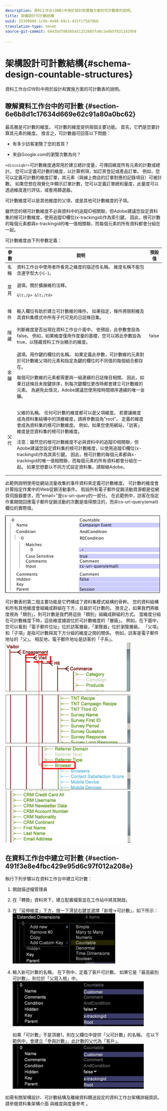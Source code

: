 ```yaml
---
description: 資料工作台(DWB)中用於設計和實施方案的可計數表的說明。
title: 架構設計可計數結構
uuid: 2530980d-1c6b-4a96-b9c1-431fc75678bb
translation-type: tm+mt
source-git-commit: 6443bdf8856ba51252685fa0c1ed65f831142956

---
```



# 架構設計可計數結構{#schema-design-countable-structures}

資料工作台(DWB)中用於設計和實施方案的可計數表的說明。

## 瞭解資料工作台中的可計數 {#section-6e6b8d1c17634d669e62c91a80a0bc62}

最高層是可計數的維度。 可計數的維度提供兩個主要功能。 首先，它們是您要計算其元素的維度。 換言之，可計數器可回答以下問題：

* 有多少訪客瀏覽了您的首頁？

* 來自Google.com的瀏覽次數為何？

`<discoiqbr>`可計數維度通常用於建立總計度量，可傳回維度所有元素的計數或總計。 您可以定義可計數的維度，以計算例項，如訂房登記或產品訂單。 例如，您可以定義可計數的維度訂單，其元素（與線上商店的訂單對應的記錄項目）可被計數。 如果您想在視覺化中顯示訂單計數，您可以定義訂單總和量度，此量度可以透過維度進行評估，或套用篩選器。

可計數維度可以是其他維度的父項，或是其他可計數維度的子項。

雖然您的根可計數維度不必與資料中的追蹤ID相關聯，但Adobe建議您設定資料集的根可計數維度，使用追蹤ID欄位(x-trackingid)作為索引鍵。 因此，根可計數的每個元素都與x-trackingid的唯一值相關聯，而每個元素的所有資料都會分組在一起。

可計數維度由下列參數定義：

<table id="table_5E00B72CFDD645368ADCC25AB9B5E53D"> 
 <thead> 
  <tr> 
   <th colname="col1" class="entry"> 參數 </th> 
   <th colname="col2" class="entry"> 說明 </th> 
   <th colname="col3" class="entry"> 預設值 </th> 
  </tr>
 </thead>
 <tbody> 
  <tr> 
   <td colname="col1"> 名稱 </td> 
   <td colname="col2"> 資料工作台中使用者所看見之維度的描述性名稱。 維度名稱不能包含連字型大小(-)。 </td> 
   <td colname="col3"> </td> 
  </tr> 
  <tr> 
   <td colname="col1"> <p>意見 </p> </td> 
   <td colname="col2"> <p>選填。關於擴展維的注釋。

    &lt;/p> &lt;/td>
<td colname="col3"> </td> 
  </tr> 
  <tr> 
   <td colname="col1"> <p>條件 </p> </td> 
   <td colname="col2"> <p>輸入欄位有助於建立可計數維的條件。 如果指定，條件將限制維及其資料集模式中所有子代可見的日誌條目集。 </p> </td> 
   <td colname="col3"> </td> 
  </tr> 
  <tr> 
   <td colname="col1"> 隱藏 </td> 
   <td colname="col2"> 判斷維度是否出現在資料工作台介面中。 依預設，此參數會設為false。 例如，如果維度僅用作度量的基礎，您可以將此參數設為true，以隱藏資料工作台顯示的維度。 </td> 
   <td colname="col3"> false </td> 
  </tr> 
  <tr> 
   <td colname="col1"> 金鑰 </td> 
   <td colname="col2"> <p>選填。用作鍵的欄位的名稱。 如果定義此參數，可計數維的元素對於可計數維父項的元素和指定為鍵的欄位的不同值的每個組合都存在。 </p> <p>每個可計數維的元素都需要與一組連續的日誌條目相關。 因此，如果日誌條目未按鍵排序，則每次鍵欄位更改時都會建立可計數維的元素。 為避免此情況，Adobe建議您使用按時間順序連續的唯一金鑰。 </p> </td> 
   <td colname="col3"> </td> 
  </tr> 
  <tr> 
   <td colname="col1"> 父代 </td> 
   <td colname="col2"> <p> 父維的名稱。 任何可計數的維度都可以是父項維度。 若要讓維度成為資料集結構中的頂層維度，請將參數設為"root"。 定義的維度會成為資料集的根可計數維度。 例如，如果您使用網站，「訪客」維度是您資料集的根可計數維度。 </p> <p>注意：雖然您的根可計數維度不必與資料中的追蹤ID相關聯，但Adobe建議您設定資料集的根可計數維度，以使用追蹤ID欄位(x-trackingid)作為其索引鍵。 因此，根可計數的每個元素都與x-trackingid的唯一值相關聯，而每個元素的所有資料都會分組在一起。 如果您想要以不同方式設定資料集，請聯絡Adobe。 </p> </td> 
   <td colname="col3"> </td> 
  </tr> 
 </tbody> 
</table>

此範例說明使用從網站流量收集的事件資料來定義可計數維度。 可計數的維度會計算指定作業中的Web促銷活動事件。 假設所有電子郵件促銷活動資源都是從網頁伺服器要求，而&quot;email=&quot;是cs-uri-query的一部分。 在此範例中，訪客在指定作業期間回應電子郵件促銷活動的次數是值得關注的，而非cs-uri-query(email)欄位的實際值。

![](assets/dwb_impl_arch_1.png)

可計數表的第二個主要功能是它們構成了資料集模式結構的骨幹。 您的資料結構和所有其他維度會組織成群組在下方，且屬於可計數的。 換言之，如果我們將維度視為「類別」，則可計數是我們將這些「類別」組織成群組的方式。
當維度分組在可計數維度下時，這些維度據說位於可計數維度的「層級」。 例如，在下圖中，您可以看到「電子郵件位址」位於訪客層級，「瀏覽器」位於瀏覽層級。 「父項」和「子項」是指可計數與其下方分組的維度之間的關係。 例如，訪客是電子郵件地址的「父」。 相反地，電子郵件地址是訪客的「子系」。 ![](assets/dwb_impl_arch_2.png) ![](assets/dwb_impl_arch_3.png)

## 在資料工作台中建立可計數 {#section-491f3e8e4fbc429e95d6c97f012a208e}

執行下列步驟以在資料工作台中建立可計數：

1. 開啟描述檔管理員
1. 在「轉換」資料夾下，建立配置檔案並在工作站中將其開啟。
1. 在「延伸維度」下方，按一下滑鼠右鍵並選擇「新增->可計數」，如下所示： ![](assets/dwb_impl_arch_4.png)

1. 輸入新可計數的名稱。 在下例中，定義了客戶可計數。 如果它是「最高級別可計數」，則位於「父寫入根」中。 ![](assets/dwb_impl_arch_5.png)

   如果「可計數」不是頂層1，則在父欄位中提供「父可計數」的名稱。 在以下範例中，會建立「參與計數」，此計數的父代為「客戶」。 ![](assets/dwb_impl_arch_5.png)

如需有關架構設計、可計數結構及離線資料饋送設定的資料工作台架構詳細資訊，請參閱資料集架構介面 [](https://docs.adobe.com/content/help/en/data-workbench/using/client/admin-ui/c-dtst-sch-intrf.html) 與維度與度量參考 [](../../assets/insight_sc_implementation.pdf)。
